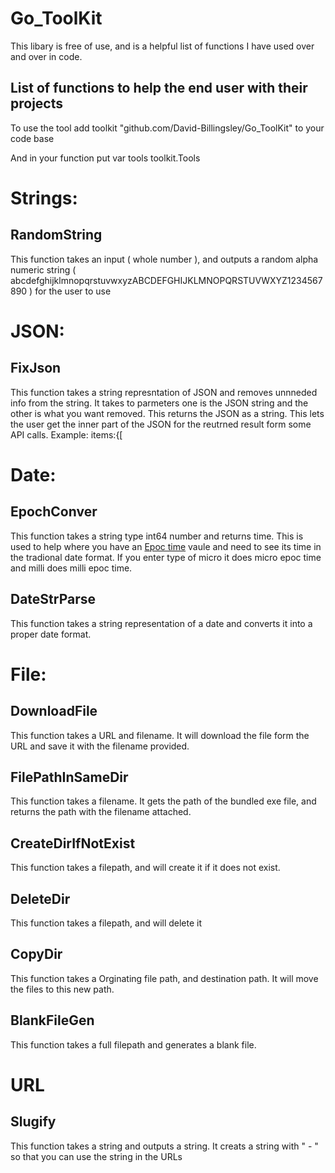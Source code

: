# Go_ToolKit
  This libary is free of use, and is a helpful list of functions I have used over and over in code.

## List of functions to help the end user with their projects
  To use the tool add toolkit "github.com/David-Billingsley/Go_ToolKit" to your code base

  And in your function put var tools toolkit.Tools

# Strings:
## RandomString
  This function takes an input ( whole number ), and outputs a random alpha numeric string ( abcdefghijklmnopqrstuvwxyzABCDEFGHIJKLMNOPQRSTUVWXYZ1234567890 ) for the user to use

# JSON:
## FixJson
  This function takes a string represntation of JSON and removes unnneded info from the string. It takes to parmeters one is the JSON string and the other is what you want removed. This returns the JSON as a string.
  This lets the user get the inner part of the JSON for the reutrned result form some API calls.
    Example:
      items:{[

# Date:
## EpochConver
  This function takes a string type int64 number and returns time.  This is used to help where you have an [Epoc time]( https://www.epochconverter.com/ ) vaule and need to see its time in the tradional date format. If you enter type of micro it does micro epoc time and milli does milli epoc time.

## DateStrParse
  This function takes a string representation of a date and converts it into a proper date format.

# File:
## DownloadFile
  This function takes a URL and filename.  It will download the file form the URL and save it with the filename provided.

## FilePathInSameDir
  This function takes a filename.  It gets the path of the bundled exe file, and returns the path with the filename attached. 

## CreateDirIfNotExist
  This function takes a filepath, and will create it if it does not exist.

## DeleteDir
  This function takes a filepath, and will delete it

## CopyDir
  This function takes a Orginating file path, and destination path.  It will move the files to this new path.

## BlankFileGen
  This function takes a full filepath and generates a blank file.

# URL
  
## Slugify
  This function takes a string and outputs a string. It creats a string with " - " so that you can use the string in the URLs
